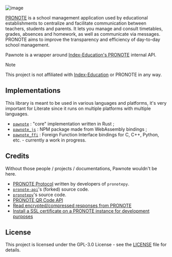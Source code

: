 ![image](https://github.com/user-attachments/assets/637cc09c-39a9-4e2d-aec1-96f498b2a352)

[PRONOTE](https://www.index-education.com/fr/logiciel-gestion-vie-scolaire.php) is a school management application used by educational establishments to centralize and facilitate communication between teachers, students and parents. It lets you manage and consult timetables, grades, absences and homework, as well as communicate via messages. PRONOTE aims to improve the transparency and efficiency of day-to-day school management.

Pawnote is a wrapper around [Index-Education's PRONOTE](https://www.index-education.com/fr/logiciel-gestion-vie-scolaire.php) internal API.

> [!NOTE]
> This project is not affiliated with [Index-Education](https://www.index-education.com/) or PRONOTE in any way.

## Implementations

This library is meant to be used in various languages and platforms, it's very important
for Literate since it runs on multiple platforms with multiple languages.

- [`pawnote`](/pawnote) : "core" implementation written in Rust ;
- [`pawnote_js`](/pawnote_js) : NPM package made from WebAssembly bindings ;
- [`pawnote_ffi`](/pawnote_ffi) : Foreign Function Interface bindings for C, C++, Python, etc. - currently a work in progress.

## Credits

Without those people / projects / documentations, Pawnote wouldn't be here.

- [PRONOTE Protocol](https://github.com/bain3/pronotepy/blob/master/PRONOTE%20protocol.md) written by developers of `pronotepy`.
- [`pronote-api`](https://github.com/Merlode11/pronote-api)'s (forked) source code.
- [`pronotepy`](https://github.com/bain3/pronotepy)'s source code.
- [PRONOTE QR Code API](https://github.com/Androz2091/pronote-qrcode-api)
- [Read encrypted/compressed responses from PRONOTE](https://gist.github.com/Vexcited/3b599b4eaf0797b532f087540728ec09)
- [Install a SSL certificate on a PRONOTE instance for development purposes](https://gist.github.com/Vexcited/977d7a71aab3f5082f476bdb9e7c1248)

## License

This project is licensed under the GPL-3.0 License - see the [LICENSE](LICENSE) file for details.
